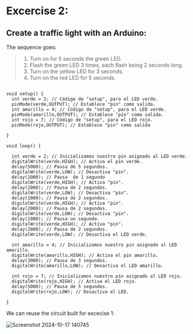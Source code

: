 # Excercise 2:

## Create a traffic light with an Arduino:
The sequence goes:
> 1. Turn on for 5 seconds the green LED.
> 2. Flash the green LED 3 times, each flash being 2 seconds long.
> 3. Turn on the yellow LED for 3 seconds.
> 4. Turn on the red LED for 5 seconds.

```

void setup() {
  int verde = 2; // Código de "setup", para el LED verde.
  pinMode(verde,OUTPUT); // Establece "pin" como salida.
  int amarillo = 4; // Código de "setup", para el LED verde.
  pinMode(amarillo,OUTPUT); // Establece "pin" como salida.
  int rojo = 7; // Código de "setup", para el LED rojo.
  pinMode(rojo,OUTPUT); // Establece "pin" como salida

}

void loop() {

  int verde = 2; // Inicializamos nuestro pin asignado al LED verde.
  digitalWrite(verde,HIGH); // Activa el pin verde.
  delay(5000); // Pausa de 5 segundos.
  digitalWrite(verde,LOW); // Desactiva "pin".
  delay(1000); // Pausa  de 1 segundo
  digitalWrite(verde,HIGH); // Activa "pin".
  delay(2000); // Pausa de 2 segundos.
  digitalWrite(verde,LOW); // Desactiva "pin".
  delay(1000); // Pausa de 2 segundos.
  digitalWrite(verde,HIGH); // Activa "pin".
  delay(2000); // Pausa de 2 segundos.
  digitalWrite(verde,LOW); // Desactiva "pin".
  delay(1000); // Pausa un segundo.
  digitalWrite(verde,HIGH); // Activa "pin".
  delay(2000); // Pausa de 2 segundos.
  digitalWrite(verde,LOW); // Desactiva el LED verde.
  
  int amarillo = 4; // Inicializamos nuestro pin asignado al LED amarillo.
  digitalWrite(amarillo,HIGH); // Activa el pin amarillo.
  delay(3000); // Pausa de 3 segundos.
  digitalWrite(amarillo,LOW); // Desactiva el LED amarillo.

  int rojo = 7; // Inicializamos nuestro pin asignado al LED rojo.
  digitalWrite(rojo,HIGH); // Activa el LED rojo.
  delay(5000); // Pausa de 5 segundos.
  digitalWrite(rojo,LOW); // Desactiva el LED.

}

```
We can reuse the circuit built for excecise 1:

![Screenshot 2024-10-17 140745](https://github.com/user-attachments/assets/c1956dc1-9c8a-4b7f-94f0-cad022a2362f)
